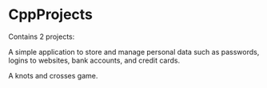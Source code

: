 # CppProjects

Contains 2 projects:

A simple application to store and manage personal data such as passwords,
logins to websites, bank accounts, and credit cards.

A knots and crosses game. 
